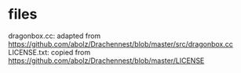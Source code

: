 # files
dragonbox.cc: adapted from https://github.com/abolz/Drachennest/blob/master/src/dragonbox.cc
LICENSE.txt: copied from https://github.com/abolz/Drachennest/blob/master/LICENSE
